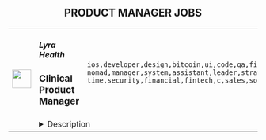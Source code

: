 <div align="center"><h2>PRODUCT MANAGER JOBS</h2></div><table><tr>
                <td width="100" height="100" rowspan="2">
                    <img src="https://remoteok.com/assets/img/jobs/3787b8dfc11db9b6d38c61bea57c7a0f1665496835.png" width="38px" height="auto">
                </td>
                <td width="300">
                    <h5>Lyra Health</h5>
                    <h3>Clinical Product Manager</h3>
                </td>
                <td width="300">
                    <code>ios,developer,design,bitcoin,ui,code,qa,finance,mobile,android,engineer,digital nomad,manager,system,assistant,leader,strategy,senior,marketing,health,healthcare,full-time,security,financial,fintech,c,sales,software,management,lead,training,cfo,adult,medical</code>
                </td>
                <td width="200">
                <text>3 days ago</text>
                </td>
                <td width="100" rowspan="2">
                <a href="https://remoteOK.com/remote-jobs/remote-clinical-product-manager-lyra-health-131524" align="right" target="_blank">Apply</a>
                </td>
            </tr>
            <tr>
                <td colspan="3">
                <details><summary>Description</summary>
                About Lyra Health
Lyra is transforming mental health care through technology with a human touch to help people feel emotionally healthy at work and at home. We work with industry leaders, such as Morgan Stanley, Uber, Amgen, and other Fortune 500 companies, to improve access to effective, high-quality mental health care for their employees and their families. With our innovative digital care platform and global provider network, 10 million people can receive the best care and feel better, faster. Founded by David Ebersman, former CFO of Facebook and Genentech, Lyra has raised more than $900 million.

About the Role
Lyra is at the forefront of increasing access to evidence-based, efficacious mental health services on a large scale. Lyra has developed innovative blended models of coaching and psychotherapy that combine leading clinical expertise with routine outcomes monitoring and engaging clinical digital tools. Scientific publications on Lyraâs mental health coaching [link, link], psychotherapy [link, link], medication management [link], and overall workforce mental health programs [link, link] provide strong evidence for the clinical effectiveness of these evidence-based treatment programs.Â 

We are looking for an experienced psychologist with a passion for writing, intervention development, and skills training to contribute to our care programs (including but not limited to our parent coaching program, other programming related to youth and families, as well as adult programs).Â  For this role, strong expertise in child externalizing behaviors and behavioral parent training is required. This position will largely be dedicated to writing on clinical topics.

You will be part of a highly skilled, creative, and collaborative team with an established track record for developing effective and engaging interventions and digital clinical materials on emotional wellness and psychotherapy skills.Â  By directly reaching tens of thousands of clients, your work on interventions and digital clinical materials will help create meaningful positive change on a large scale.Â Â 

This position can be fully remote or hybrid (i.e., 2 days onsite at our Burlingame office, 3 days from home).

Lyra Health, Inc. works in partnership with Lyra Clinical Associates P.C. and other contracted affiliates to deliver clinical services. 


We are an Equal Opportunity Employer. We do not discriminate on the basis of race, color, religion, sex (including pregnancy), national origin, age (40 or older), disability,Â  genetic information or any other category protected by law.<br/><br/>Please mention the word **HANDSOME** and tag RMTguMjA1LjI5Ljk= when applying to show you read the job post completely (#RMTguMjA1LjI5Ljk=). This is a beta feature to avoid spam applicants. Companies can search these words to find applicants that read this and see they're human.
                </details>
                </td>
            </tr></table>